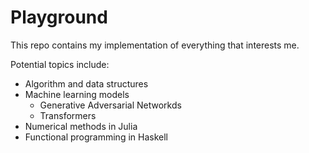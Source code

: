 # Playground

This repo contains my implementation of everything that interests me.

Potential topics include:
* Algorithm and data structures
* Machine learning models
  * Generative Adversarial Networkds
  * Transformers
* Numerical methods in Julia
* Functional programming in Haskell

